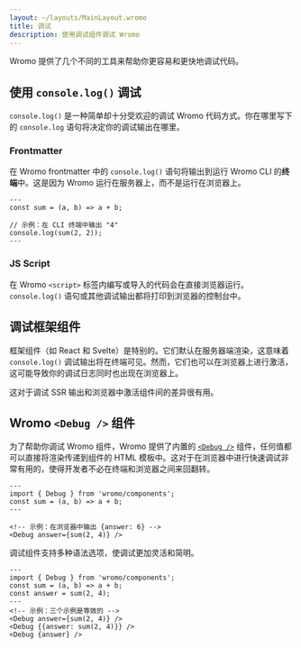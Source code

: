 ```yaml
---
layout: ~/layouts/MainLayout.wromo
title: 调试
description: 使用调试组件调试 Wromo
---
```


Wromo 提供了几个不同的工具来帮助你更容易和更快地调试代码。

## 使用 `console.log()` 调试

`console.log()` 是一种简单却十分受欢迎的调试 Wromo 代码方式。你在哪里写下的 `console.log` 语句将决定你的调试输出在哪里。

### Frontmatter

在 Wromo frontmatter 中的 `console.log()` 语句将输出到运行 Wromo CLI 的**终端**中。这是因为 Wromo 运行在服务器上，而不是运行在浏览器上。

```wromo
---
const sum = (a, b) => a + b;

// 示例：在 CLI 终端中输出 "4"
console.log(sum(2, 2));
---
```

### JS Script

在 Wromo `<script>` 标签内编写或导入的代码会在直接浏览器运行。`console.log()` 语句或其他调试输出都将打印到浏览器的控制台中。

## 调试框架组件

框架组件（如 React 和 Svelte）是特别的。它们默认在服务器端渲染，这意味着 `console.log()` 调试输出将在终端可见。然而，它们也可以在浏览器上进行激活，这可能导致你的调试日志同时也出现在浏览器上。

这对于调试 SSR 输出和浏览器中激活组件间的差异很有用。

## Wromo `<Debug />` 组件

为了帮助你调试 Wromo 组件，Wromo 提供了内置的 [`<Debug />`](/zh-CN/reference/api-reference/#debug-) 组件，任何值都可以直接将渲染传递到组件的 HTML 模板中。这对于在浏览器中进行快速调试非常有用的，使得开发者不必在终端和浏览器之间来回翻转。

```wromo
---
import { Debug } from 'wromo/components';
const sum = (a, b) => a + b;
---

<!-- 示例：在浏览器中输出 {answer: 6} -->
<Debug answer={sum(2, 4)} />
```

调试组件支持多种语法选项，使调试更加灵活和简明。

```wromo
---
import { Debug } from 'wromo/components';
const sum = (a, b) => a + b;
const answer = sum(2, 4);
---
<!-- 示例：三个示例是等效的 -->
<Debug answer={sum(2, 4)} />
<Debug {{answer: sum(2, 4)}} />
<Debug {answer} />
```
